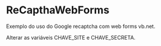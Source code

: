 # ReCapthaWebForms
Exemplo do uso do Google recaptcha com web forms vb.net.

Alterar as variáveis CHAVE_SITE e CHAVE_SECRETA.
